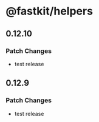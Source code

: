 # @fastkit/helpers

## 0.12.10

### Patch Changes

- test release

## 0.12.9

### Patch Changes

- test release
